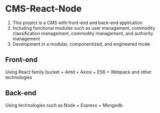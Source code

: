 # CMS-React-Node

1) This project is a CMS with front-end and back-end application
2) Including functional modules such as user management, commodity classification management, commodity management, and authority management
3) Development in a modular, componentized, and engineered mode

## Front-end

Using React family bucket + Antd + Axios + ES6 + Webpack and other technologies

## Back-end

Using technologies such as Node + Express + Mongodb

